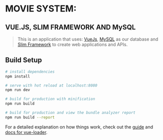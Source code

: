 # MOVIE SYSTEM:
## VUE.JS, SLIM FRAMEWORK AND MySQL

> This is an application that uses: [VueJs](https://vuejs.org), [MySQL](https://www.mysql.com/) as our database and [Slim Framework](https://www.slimframework.com) to create web applications and APIs.

## Build Setup

``` bash
# install dependencies
npm install

# serve with hot reload at localhost:8080
npm run dev

# build for production with minification
npm run build

# build for production and view the bundle analyzer report
npm run build --report
```

For a detailed explanation on how things work, check out the [guide](http://vuejs-templates.github.io/webpack/) and [docs for vue-loader](http://vuejs.github.io/vue-loader).
